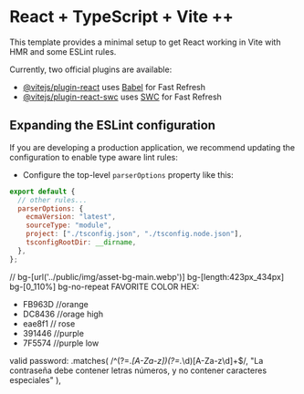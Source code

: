 # React + TypeScript + Vite ++

This template provides a minimal setup to get React working in Vite with HMR and some ESLint rules.

Currently, two official plugins are available:

- [@vitejs/plugin-react](https://github.com/vitejs/vite-plugin-react/blob/main/packages/plugin-react/README.md) uses [Babel](https://babeljs.io/) for Fast Refresh
- [@vitejs/plugin-react-swc](https://github.com/vitejs/vite-plugin-react-swc) uses [SWC](https://swc.rs/) for Fast Refresh

## Expanding the ESLint configuration

If you are developing a production application, we recommend updating the configuration to enable type aware lint rules:

- Configure the top-level `parserOptions` property like this:

```js
export default {
  // other rules...
  parserOptions: {
    ecmaVersion: "latest",
    sourceType: "module",
    project: ["./tsconfig.json", "./tsconfig.node.json"],
    tsconfigRootDir: __dirname,
  },
};
```

// bg-[url('../public/img/asset-bg-main.webp')] bg-[length:423px_434px] bg-[0_110%] bg-no-repeat
FAVORITE COLOR HEX:

- FB963D //orange
- DC8436 //orage high
- eae8f1 // rose
- 391446 //purple
- 7F5574 //purple low

valid password:
.matches(
/^(?=._[A-Za-z])(?=._\d)[A-Za-z\d]+$/,
"La contraseña debe contener letras números, y no contener caracteres especiales"
),
